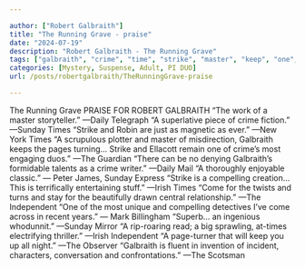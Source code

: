 ```yaml
---

author: ["Robert Galbraith"]
title: "The Running Grave - praise"
date: "2024-07-19"
description: "Robert Galbraith - The Running Grave"
tags: ["galbraith", "crime", "time", "strike", "master", "keep", "one", "compelling", "come", "independent", "running", "grave", "praise", "robert", "work", "telegraph", "superlative", "piece", "robin", "magnetic", "york", "scrupulous", "plotter", "misdirection", "page"]
categories: [Mystery, Suspense, Adult, PI DUO]
url: /posts/robertgalbraith/TheRunningGrave-praise

---
```



The Running Grave
PRAISE FOR ROBERT GALBRAITH
“The work of a master storyteller.”
—Daily Telegraph
“A superlative piece of crime fiction.”
—Sunday Times
“Strike and Robin are just as magnetic as ever.”
—New York Times
“A scrupulous plotter and master of misdirection, Galbraith keeps the pages turning… Strike and Ellacott remain one of crime’s most engaging duos.”
—The Guardian
“There can be no denying Galbraith’s formidable talents as a crime writer.”
—Daily Mail
“A thoroughly enjoyable classic.”
— Peter James, Sunday Express
“Strike is a compelling creation… This is terrifically entertaining stuff.”
—Irish Times
“Come for the twists and turns and stay for the beautifully drawn central relationship.”
—The Independent
“One of the most unique and compelling detectives I’ve come across in recent years.”
— Mark Billingham
“Superb… an ingenious whodunnit.”
—Sunday Mirror
“A rip-roaring read; a big sprawling, at-times electrifying thriller.”
—Irish Independent
“A page-turner that will keep you up all night.”
—The Observer
“Galbraith is fluent in invention of incident, characters, conversation and confrontations.”
—The Scotsman
